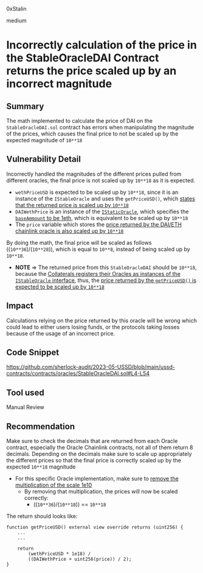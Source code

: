 0xStalin

medium

# Incorrectly calculation of the price in the StableOracleDAI Contract returns the price scaled up by an incorrect magnitude

## Summary
The math implemented to calculate the price of DAI on the `StableOracleDAI.sol` contract has errors when manipulating the magnitude of the prices, which causes the final price to not be scaled up by the expected magnitude of `10**18`

## Vulnerability Detail
Incorrectly handled the magnitudes of the different prices pulled from different oracles, the final price is not scaled up by `10**18` as it is expected.

- `wethPriceUSD` is expected to be scaled up by `10**18`, since it is an instance of the `IStableOracle` and uses the `getPriceUSD()`, which [states that the returned price is scaled up by `10**18`](https://github.com/sherlock-audit/2023-05-USSD/blob/main/ussd-contracts/contracts/interfaces/IStableOracle.sol#L5)
- `DAIWethPrice` is an instance of the [`IStaticOracle`](https://github.com/sherlock-audit/2023-05-USSD/blob/main/ussd-contracts/contracts/interfaces/IStaticOracle.sol), which specifies the [`baseAmmount` to be 1eth](https://github.com/sherlock-audit/2023-05-USSD/blob/main/ussd-contracts/contracts/oracles/StableOracleDAI.sol#L37), which is equivalent to be scaled up by `10**18` 
- The `price` variable which stores the [price returned by the DAI/ETH chainlink oracle is also scaled up by `10**18`](https://etherscan.io/address/0x773616E4d11A78F511299002da57A0a94577F1f4#readContract#F3)

By doing the math, the final price will be scaled as follows ((`10**36`)/(`10**28`)), which is equal to `10**8`, instead of being scaled up by `10**18`.
  - **NOTE** => The returned price from this `StableOracleDAI` should be `10**18`, because the [Collaterals registers their Oracles as instances of the `IStableOracle` interface](https://github.com/sherlock-audit/2023-05-USSD/blob/main/ussd-contracts/contracts/interfaces/IUSSDRebalancer.sol#L17), thus, the [price returned by the `getPriceUSD()` is expected to be scaled up by `10**18`](https://github.com/sherlock-audit/2023-05-USSD/blob/main/ussd-contracts/contracts/interfaces/IUSSDRebalancer.sol#L17)

## Impact
Calculations relying on the price returned by this oracle will be wrong which could lead to either users losing funds, or the protocols taking losses because of the usage of an incorrect price.

## Code Snippet
https://github.com/sherlock-audit/2023-05-USSD/blob/main/ussd-contracts/contracts/oracles/StableOracleDAI.sol#L4-L54

## Tool used
Manual Review

## Recommendation
Make sure to check the decimals that are returned from each Oracle contract, especially the Oracle Chainlink contracts, not all of them return 8 decimals.
Depending on the decimals make sure to scale up appropriately the different prices so that the final price is correctly scaled up by the expected `10**18` magnitude

- For this specific Oracle implementation, make sure to [remove the multiplication of the scale 1e10](https://github.com/sherlock-audit/2023-05-USSD/blob/main/ussd-contracts/contracts/oracles/StableOracleDAI.sol#L52)
  - By removing that multiplication, the prices will now be scaled correctly:
    - ((`10**36`)/(`10**18`)) == `10**18`

The return should looks like:
```solidity
function getPriceUSD() external view override returns (uint256) {
    ...
    ...

    return
        (wethPriceUSD * 1e18) /
        ((DAIWethPrice + uint256(price)) / 2);
}
```